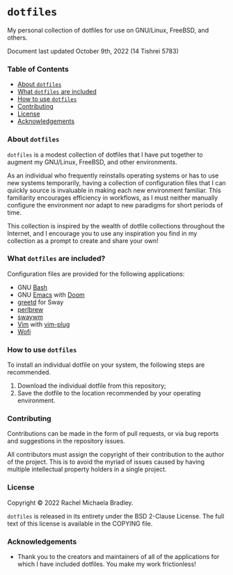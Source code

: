 # `dotfiles`
My personal collection of dotfiles for use on GNU/Linux, FreeBSD, and others.

Document last updated October 9th, 2022 (14 Tishrei 5783)

### Table of Contents
- [About `dotfiles`](#about-dotfiles)
- [What `dotfiles` are included](#what-dotfiles-are-included)
- [How to use `dotfiles`](#how-to-use-dotfiles)
- [Contributing](#contributing)
- [License](#license)
- [Acknowledgements](#acknowledgements)

### About `dotfiles`

`dotfiles` is a modest collection of dotfiles that I have put together to
augment my GNU/Linux, FreeBSD, and other environments.

As an individual who frequently reinstalls operating systems or has to use
new systems temporarily, having a collection of configuration files that I can
quickly source is invaluable in making each new environment familiar. This
familiarity encourages efficiency in workflows, as I must neither manually
configure the environment nor adapt to new paradigms for short periods of time.

This collection is inspired by the wealth of dotfile collections throughout
the Internet, and I encourage you to use any inspiration you find in my
collection as a prompt to create and share your own!

### What `dotfiles` are included?

Configuration files are provided for the following applications:
- GNU [Bash](https://www.gnu.org/software/bash/)
- GNU [Emacs](https://www.gnu.org/software/emacs/) with
[Doom](https://github.com/hlissner/doom-emacs/)
- [greetd](https://git.sr.ht/~kennylevinsen/greetd) for Sway
- [perlbrew](https://perlbrew.pl/)
- [swaywm](https://swaywm.org/)
- [Vim](https://www.vim.org/) with
[vim-plug](https://github.com/junegunn/vim-plug)
- [Wofi](https://hg.sr.ht/~scoopta/wofi/)

### How to use `dotfiles`

To install an individual dotfile on your system, the following steps are
recommended.

1. Download the individual dotfile from this repository;
2. Save the dotfile to the location recommended by your operating environment.

### Contributing

Contributions can be made in the form of pull requests, or via bug reports
and suggestions in the repository issues.

All contributors must assign the copyright of their contribution to the author
of the project. This is to avoid the myriad of issues caused by having
multiple intellectual property holders in a single project.

### License

Copyright &copy; 2022 Rachel Michaela Bradley.

`dotfiles` is released in its entirety under the BSD 2-Clause License. The
full text of this license is available in the COPYING file.

### Acknowledgements

- Thank you to the creators and maintainers of all of the applications for which
I have included dotfiles. You make my work frictionless!
